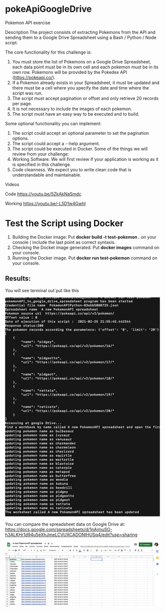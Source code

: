 # pokeApiGoogleDrive
Pokemon API exercise

Description
The project consists of extracting Pokemons from the API and sending them to a Google Drive Spreadsheet using a Bash / Python / Node script. 

The core functionality for this challenge is:
1. You must store the list of Pokemons on a Google Drive Spreadsheet, each data point must be in its own cell and each pokemon must be in its own row. Pokemons will be provided by the Pokedex API (https://pokeapi.co/).
2. If a Pokemon already exists in your Spreadsheet, it must be updated and there must be a cell where you specify the date and time where the script was run.
3. The script must accept pagination or offset and only retrieve 20 records per page. 
4. It is not necessary to include the images of each pokemon.
5. The script must have an easy way to be executed and to build.

Some optional functionality you can implement:
1. The script could accept an optional parameter to set the pagination options. 
2. The script could accept a --help argument.
3. The script could be executed in Docker.
Some of the things we will review from your challenge:
1. Working Software. We will first review if your application is working as it is specified in this challenge.
2. Code cleanness. We expect you to write clean code that is understandable and maintainable.


Videos

Code
https://youtu.be/5ZkAkNaSmdc

Working
https://youtu.be/-L5D1w4GwhI



# Test the Script using Docker

1. Building the Docker image: Put **docker build -t test-pokemon .** on your console ( include the last point as correct syntaxis.
2. Checking the Docket image generated. Put **docker images** command on your console.
3. Running the Docker image. Put **docker run test-pokemon** command on your console.

## Results:

You will see terminal out`put like this

![alt text](https://github.com/EnriqueAldana/pokeApiGoogleDrive/blob/master/pokemon_console.jpg?raw=true)

You can compare the spreadsheet data on Google Drive at:
https://docs.google.com/spreadsheets/d/1nAjmuSG-h3ALKHr1d94u5eXhJmeLCVUXCADONIHUSq4/edit?usp=sharing


![alt text](https://github.com/EnriqueAldana/pokeApiGoogleDrive/blob/master/pokemon_spreadsheet_updated.jpg?raw=true)
